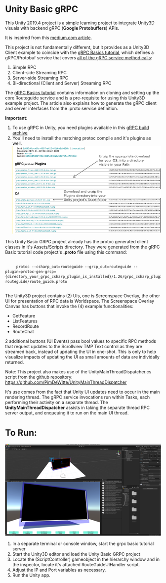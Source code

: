 # Unity Basic gRPC

This Unity 2019.4 project is a simple learning project to integrate Unity3D visuals
with backend gRPC (**Google Protobuffers**) APIs. 

It is inspired from this [medium.com article](https://medium.com/@shadabambat1/basic-client-server-communication-using-unity-grpc-f4a3c2cf819c).

This project is not fundamentally different, but it provides as a Unity3D Client example to coincide 
with the [gRPC Basics tutorial](https://grpc.io/docs/languages/csharp/basics/), which defines a gRPC/Protobuf service
that covers [all of the gRPC service method calls](https://grpc.io/docs/what-is-grpc/core-concepts/):
1. Simple RPC
2. Client-side Streaming RPC
3. Server-side Streaming RPC
4. Bi-directional (Client and Server) Streaming RPC

The [gRPC Basics tutorial](https://grpc.io/docs/languages/csharp/basics/) contains information on cloning 
and setting up the core Routeguide service and is a pre-requisite for using this Unity3D example project.
The article also explains how to generate the gRPC client and server interfaces from the .proto service definition.

**Important:**

1. To use gRPC in Unity, you need plugins available in this [gRPC build archive](https://packages.grpc.io/archive/2019/11/6950e15882f28e43685e948a7e5227bfcef398cd-6d642d6c-a6fc-4897-a612-62b0a3c9026b/index.xml)
2. You'll need to install the matching protoc compile and it's plugins as well.
![protoc unity programs and plugins](protoc-unity-setup.png)


This Unity Basic GRPC project already has the protoc generated client classes in it's Assets/Scripts directory.
They were generated from the gRPC Basic tutorial code project's **.proto** file using this command:

<pre>
<code>
     protoc --csharp_out=routeguide --grcp_out=routeguide --plugin=protoc-gen-grcp={directory_your_grpc_csharp_plugin_is_installed}/1.26/grpc_csharp_plugin routeguide/route_guide.proto
</code>
</pre>



The Unity3D project contains (2) UIs, one is Screenspace Overlay, the other UI for presentation of RPC data is Worldspace.
The Screenspace Overlay Canvas has buttons that invoke the (4) example functionalities:
- GetFeature
- ListFeatures
- RecordRoute
- RouteChat

2 additional buttons (UI Events) pass bool values to specific RPC methods that request 
updates to the Scrollview TMP Text control as they are streamed back, instead of updating the
UI in one-shot. This is only to help visualize impacts of updating the UI as small amounts of data are individally
returned. 

Note: This project also makes use of the UnityMainThreadDispatcher.cs script from the github
 repository:
 https://github.com/PimDeWitte/UnityMainThreadDispatcher
 
It's use comes from the fact that Unity UI updates need to occur in the main rendering thread.
The gRPC service invocations run within Tasks, each performing their activity on a separate thread. The 
**UnityMainThreadDispatcher** assists in taking the separate thread RPC server output, and 
enqueuing it to run on the main UI thread. 


# To Run:

![protoc unity programs and plugins](UnityBasicGRPC.png)

1. In a separate terminal or console window, start the grpc basic tutorial server 
2. Start the Unity3D editor and load the Unity Basic GRPC project
3. Locate the (ScriptController) gameobject in the hierarchy window and in the inspector, 
locate it's attached RouteGuideUIHandler script.
4. Adjust the IP and Port variables as necessary. 
5. Run the Unity app.  